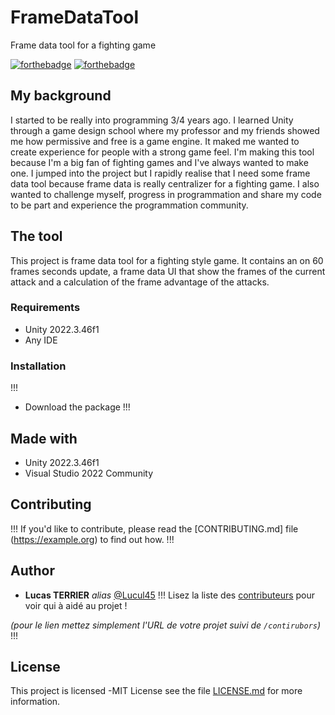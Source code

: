 # FrameDataTool
Frame data tool for a fighting game

[![forthebadge](http://forthebadge.com/images/badges/built-with-love.svg)](http://forthebadge.com)  [![forthebadge](http://forthebadge.com/images/badges/powered-by-electricity.svg)](http://forthebadge.com)

## My background

I started to be really into programming 3/4 years ago. I learned Unity through a game design school where my professor and my friends showed me how permissive and free is a game engine. It maked me wanted to create experience for people with a strong game feel. I'm making this tool because I'm a big fan of fighting games and I've always wanted to make one. I jumped into the project but I rapidly realise that I need some frame data tool because frame data is really centralizer for a fighting game. I also wanted to challenge myself, progress in programmation and share my code to be part and experience the programmation community.



## The tool

This project is frame data tool for a fighting style game. It contains an on 60 frames seconds update, a frame data UI that show the frames of the current attack and a calculation of the frame advantage of the attacks.

### Requirements

- Unity 2022.3.46f1
- Any IDE

### Installation

!!!
- Download the package 
!!!

## Made with

* Unity 2022.3.46f1
* Visual Studio 2022 Community

## Contributing

!!!
If you'd like to contribute, please read the [CONTRIBUTING.md] file (https://example.org) to find out how.
!!!

## Author

* **Lucas TERRIER** _alias_ [@Lucul45](https://github.com/Lucul45)
!!!
Lisez la liste des [contributeurs](https://github.com/your/project/contributors) pour voir qui à aidé au projet !

_(pour le lien mettez simplement l'URL de votre projet suivi de ``/contirubors``)_
!!!

## License

This project is licensed -MIT License see the file [LICENSE.md](LICENSE.md) for more information.
